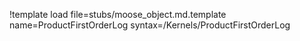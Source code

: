 !template load file=stubs/moose_object.md.template name=ProductFirstOrderLog syntax=/Kernels/ProductFirstOrderLog